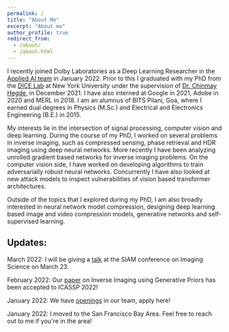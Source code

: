 ```yaml
---
permalink: /
title: "About Me"
excerpt: "About me"
author_profile: true
redirect_from: 
  - /about/
  - /about.html
---
```


<p>I recently joined Dolby Laboratories as a Deep Learning Researcher in the <a target="_blank" href='https://dolby.io/audio-research/'>Applied AI team</a>   in January 2022. Prior to this I graduated with my PhD from the <a target="_blank" href='http://dice.ece.iastate.edu/'>DICE Lab</a> at New York University under the supervision of <a target="_blank" href='https://chinmayhegde.github.io/'>Dr. Chinmay Hegde</a>, in December 2021. I have also interned at Google in 2021, Adobe in 2020 and MERL in 2018. I am an alumnus of BITS Pilani, Goa, where I earned dual degrees in Physics (M.Sc.) and Electrical and Electronics Engineering (B.E.) in 2015.</p>

<p> My interests lie in the intersection of signal processing, computer vision and deep learning. During the course of my PhD, I worked on several problems in inverse imaging, such as compressed sensing, phase retrieval and HDR imaging using deep neural networks. More recently I have been analyzing unrolled gradient based networks for inverse imaging problems. On the computer vision side, I have worked on developing algorithms to train adversarially robust neural networks. Concurrently I have also looked at new attack models to inspect vulnerabilities of vision based transformer architectures. </p>

<p> Outside of the topics that I explored during my PhD, I am also broadly interested in neural network model compression, designing deep learning based image and video compression models, generative networks and self-supervised learning. </p>

## Updates:

March 2022: I will be giving a [talk](https://meetings.siam.org/sess/dsp_programsess.cfm?SESSIONCODE=73003) at the SIAM conference on Imaging Science on March 23.

February 2022: Our [paper](https://arxiv.org/abs/2102.12643) on Inverse Imaging using Generative Priors has been accepted to ICASSP 2022!

January 2022: We have [openings](https://careers.dolby.com/job/San-Francisco-Deep-Learning-Researcher-CA-94101/822236600/) in our team, apply here!

January 2022: I moved to the San Francisco Bay Area. Feel free to reach out to me if you're in the area!


